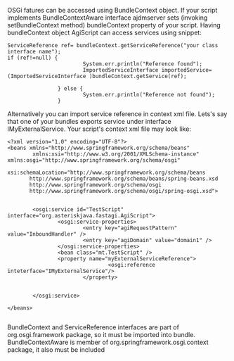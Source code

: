 OSGi fatures can be accessed using BundleContext object. If your script implements BundleContextAware interface ajdmserver sets (invoking setBundleContext method) bundleContext property of your script. Having bundleContext object AgiScript can access services using snippet:
```
ServiceReference ref= bundleContext.getServiceReference("your class interface name");
if (ref!=null) {
                        System.err.println("Reference found");
                        ImportedServiceInterface importedService=(ImportedServiceInterface )bundleContext.getService(ref);
                        
                } else {
                        System.err.println("Reference not found");
                }
```



Alternatively you can import service reference in context xml file.
Lets's say that one of your bundles exports service under interface IMyExternalService.
Your script's context xml file may look like:
```
<?xml version="1.0" encoding="UTF-8"?>
<beans xmlns="http://www.springframework.org/schema/beans"
        xmlns:xsi="http://www.w3.org/2001/XMLSchema-instance" xmlns:osgi="http://www.springframework.org/schema/osgi"
        xsi:schemaLocation="http://www.springframework.org/schema/beans  
       http://www.springframework.org/schema/beans/spring-beans.xsd  
       http://www.springframework.org/schema/osgi  
       http://www.springframework.org/schema/osgi/spring-osgi.xsd">


        <osgi:service id="TestScript" interface="org.asteriskjava.fastagi.AgiScript">
                <osgi:service-properties>
                        <entry key="agiRequestPattern" value="InboundHandler" />
                        <entry key="agiDomain" value="domain1" />
                </osgi:service-properties>
                <bean class="mt.TestScript" />
                <property name="myExternalServiceReference">
                                <osgi:reference inteterface="IMyExternalService"/>
                        </property>


        </osgi:service>
       
</beans>


```
BundleContext and ServiceReference interfaces are part of org.osgi.framework package, so it must be imported into bundle.
BundleContextAware is member of  org.springframework.osgi.context package, it also must be included
